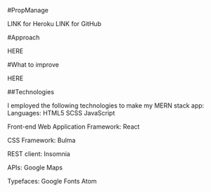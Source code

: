 #PropManage

LINK for Heroku
LINK for GitHub

#Approach

HERE

#What to improve

HERE

##Technologies

I employed the following technologies to make my MERN stack app:
Languages:
HTML5
SCSS
JavaScript

Front-end Web Application Framework:
React

CSS Framework:
Bulma

REST client:
Insomnia

APIs:
Google Maps

Typefaces:
Google Fonts
Atom
